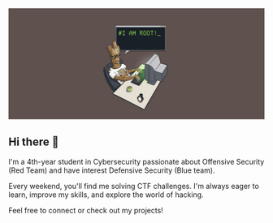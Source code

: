 <div style="text-align: center;">
  <img width="680" alt="groot" src="https://github.com/K8avid/K8avid/blob/main/groot2.png" />
</div>





## Hi there 👋

I'm a 4th-year student in Cybersecurity passionate about Offensive Security (Red Team) and have interest Defensive Security (Blue team).

Every weekend, you'll find me solving CTF challenges. I'm always eager to learn, improve my skills, and explore the world of hacking.

Feel free to connect or check out my projects!

<!--
**K8avid/K8avid** is a ✨ _special_ ✨ repository because its `README.md` (this file) appears on your GitHub profile.

Here are some ideas to get you started:

- 🔭 I’m currently working on ...
- 🌱 I’m currently learning ...
- 👯 I’m looking to collaborate on ...
- 🤔 I’m looking for help with ...
- 💬 Ask me about ...
- 📫 How to reach me: ...
- 😄 Pronouns: ...
- ⚡ Fun fact: ...
-->
